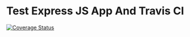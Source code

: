 # Test Express JS App And Travis CI

[![Coverage Status](https://coveralls.io/repos/github/emmanuelbenson/test/badge.png?branch=master)](https://coveralls.io/github/emmanuelbenson/test?branch=master)
